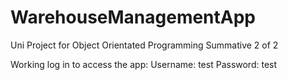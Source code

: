 # WarehouseManagementApp
Uni Project for Object Orientated Programming Summative 2 of 2

Working log in to access the app:
Username: test
Password: test